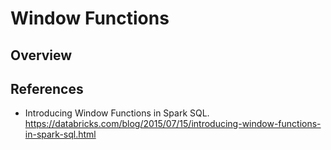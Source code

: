# Window Functions

## Overview


## References
* Introducing Window Functions in Spark SQL. https://databricks.com/blog/2015/07/15/introducing-window-functions-in-spark-sql.html